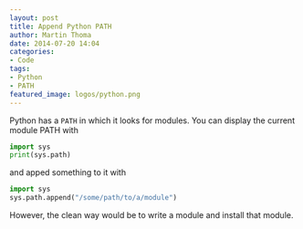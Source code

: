 ```yaml
---
layout: post
title: Append Python PATH
author: Martin Thoma
date: 2014-07-20 14:04
categories:
- Code
tags:
- Python
- PATH
featured_image: logos/python.png
---
```


Python has a `PATH` in which it looks for modules. You can display the current
module PATH with

```python
import sys
print(sys.path)
```

and apped something to it with

```python
import sys
sys.path.append("/some/path/to/a/module")
```

However, the clean way would be to write a module and install that module.